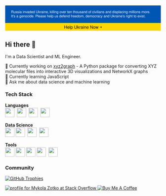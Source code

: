 [![Stand With Ukraine](https://raw.githubusercontent.com/vshymanskyy/StandWithUkraine/main/banner2-direct.svg)](https://vshymanskyy.github.io/StandWithUkraine/)

## Hi there 👋

I'm a Data Scientist and ML Engineer.

🔭 Currently working on [xyz2graph](https://github.com/zotko/xyz2graph) - A Python package for converting XYZ molecular files into interactive 3D visualizations and NetworkX graphs  
🌱 Currently learning JavaScript  
💬 Ask me about data science and machine learning

### Tech Stack

**Languages**  
<img src="https://cdn.jsdelivr.net/gh/devicons/devicon/icons/python/python-original.svg" width="30" height="30"/>&nbsp;
<img src="https://cdn.jsdelivr.net/gh/devicons/devicon/icons/r/r-original.svg" width="30" height="30"/>&nbsp;
<img src="https://cdn.jsdelivr.net/gh/devicons/devicon/icons/java/java-original.svg" width="30" height="30"/>&nbsp;
<img src="https://cdn.jsdelivr.net/gh/devicons/devicon/icons/scala/scala-original.svg" width="30" height="30"/>

**Data Science**  
<img src="https://cdn.jsdelivr.net/gh/devicons/devicon/icons/pandas/pandas-original.svg" width="30" height="30"/>
<img src="https://cdn.jsdelivr.net/gh/devicons/devicon/icons/numpy/numpy-original.svg" width="30" height="30"/>&nbsp;
<img src="https://cdn.jsdelivr.net/gh/devicons/devicon/icons/tensorflow/tensorflow-original.svg" width="30" height="30"/>&nbsp;
<img src="https://cdn.jsdelivr.net/gh/devicons/devicon/icons/scikitlearn/scikitlearn-original.svg" width="30" height="30"/>&nbsp;

**Tools**  
<img src="https://cdn.jsdelivr.net/gh/devicons/devicon/icons/vscode/vscode-original.svg" width="30" height="30"/>
<img src="https://cdn.jsdelivr.net/gh/devicons/devicon/icons/pycharm/pycharm-original.svg" width="30" height="30"/>
<img src="https://cdn.jsdelivr.net/gh/devicons/devicon/icons/jupyter/jupyter-original.svg" width="30" height="30"/>
<img src="https://cdn.jsdelivr.net/gh/devicons/devicon/icons/docker/docker-original.svg" width="30" height="30"/>&nbsp;
<img src="https://cdn.jsdelivr.net/gh/devicons/devicon/icons/github/github-original.svg" width="30" height="30"/>

### Community
[![GitHub Trophies](https://github-profile-trophy.vercel.app/?username=zotko&rank=-C,-B,-?&margin-w=15)](https://github.com/zotko)

<a href="https://stackoverflow.com/users/8973620/mykola-zotko">
  <img src="https://stackoverflow.com/users/flair/8973620.png" width="208" height="58" alt="profile for Mykola Zotko at Stack Overflow" title="profile for Mykola Zotko at Stack Overflow">
</a>

<a href="https://www.buymeacoffee.com/mykola_zotko">
  <img src="https://www.buymeacoffee.com/assets/img/custom_images/yellow_img.png" alt="Buy Me A Coffee">
</a>
